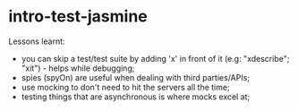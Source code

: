# intro-test-jasmine

Lessons learnt:
- you can skip a test/test suite by adding 'x' in front of it (e.g: "xdescribe"; "xit") - helps while debugging;
- spies (spyOn) are useful when dealing with third parties/APIs;
- use mocking to don't need to hit the servers all the time;
- testing things that are asynchronous is where mocks excel at;
